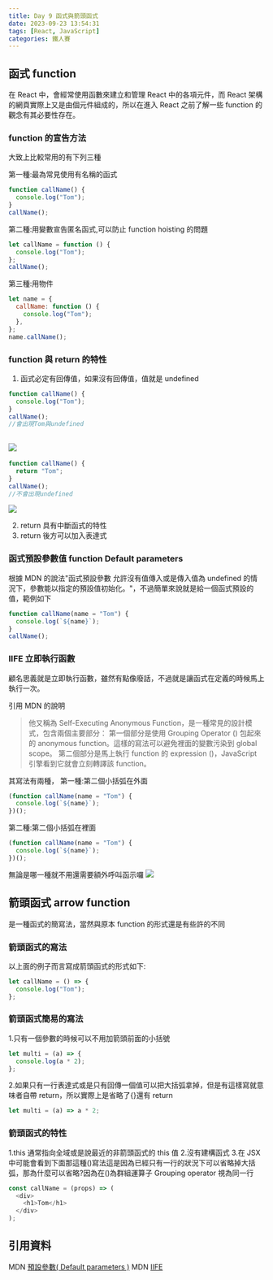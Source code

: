 ```yaml
---
title: Day 9 函式與箭頭函式
date: 2023-09-23 13:54:31
tags: [React, JavaScript]
categories: 鐵人賽
---
```


## 函式 function

在 React 中，會經常使用函數來建立和管理 React 中的各項元件，而 React 架構的網頁實際上又是由個元件組成的，所以在進入 React 之前了解一些 function 的觀念有其必要性存在。

<!-- more -->

### function 的宣告方法

大致上比較常用的有下列三種

第一種:最為常見使用有名稱的函式

```javascript
function callName() {
  console.log("Tom");
}
callName();
```

第二種:用變數宣告匿名函式,可以防止 function hoisting 的問題

```javascript
let callName = function () {
  console.log("Tom");
};
callName();
```

第三種:用物件

```javascript
let name = {
  callName: function () {
    console.log("Tom");
  },
};
name.callName();
```

### function 與 return 的特性

1. 函式必定有回傳值，如果沒有回傳值，值就是 undefined

```javascript
function callName() {
  console.log("Tom");
}
callName();
//會出現Tom與undefined
```

## ![](https://res.cloudinary.com/dvxnfdkhf/image/upload/v1703897455/ith2023-article-pic/day9-1_cn1xwf.png)

```javascript
function callName() {
  return "Tom";
}
callName();
//不會出現undefined
```

![](https://res.cloudinary.com/dvxnfdkhf/image/upload/v1703897455/ith2023-article-pic/day9-2_akmg38.png)

2. return 具有中斷函式的特性
3. return 後方可以加入表達式

### 函式預設參數值 function Default parameters

根據 MDN 的說法"函式預設參數 允許沒有值傳入或是傳入值為 undefined 的情況下，參數能以指定的預設值初始化。"，不過簡單來說就是給一個函式預設的值，範例如下

```javascript
function callName(name = "Tom") {
  console.log(`${name}`);
}
callName();
```

### IIFE 立即執行函數

顧名思義就是立即執行函數，雖然有點像廢話，不過就是讓函式在定義的時候馬上執行一次。

引用 MDN 的說明

> 他又稱為 Self-Executing Anonymous Function，是一種常見的設計模式，包含兩個主要部分：
> 第一個部分是使用 Grouping Operator () 包起來的 anonymous function。這樣的寫法可以避免裡面的變數污染到 global scope。
> 第二個部分是馬上執行 function 的 expression ()，JavaScript 引擎看到它就會立刻轉譯該 function。

其寫法有兩種，
第一種:第二個小括弧在外面

```javascript
(function callName(name = "Tom") {
  console.log(`${name}`);
})();
```

第二種:第二個小括弧在裡面

```javascript
(function callName(name = "Tom") {
  console.log(`${name}`);
})();
```

無論是哪一種就不用還需要額外呼叫函示囉
![](https://res.cloudinary.com/dvxnfdkhf/image/upload/v1703897455/ith2023-article-pic/day9-3_gl1jrm.png)

## 箭頭函式 arrow function

是一種函式的簡寫法，當然與原本 function 的形式還是有些許的不同

### 箭頭函式的寫法

以上面的例子而言寫成箭頭函式的形式如下:

```javascript
let callName = () => {
  console.log("Tom");
};
```

### 箭頭函式簡易的寫法

1.只有一個參數的時候可以不用加箭頭前面的小括號

```javascript
let multi = (a) => {
  console.log(a * 2);
};
```

2.如果只有一行表達式或是只有回傳一個值可以把大括弧拿掉，但是有這樣寫就意味者自帶 return，所以實際上是省略了{}還有 return

```javascript
let multi = (a) => a * 2;
```

### 箭頭函式的特性

1.this 通常指向全域或是說最近的非箭頭函式的 this 值 2.沒有建構函式 3.在 JSX 中可能會看到下面那這種()寫法這是因為已經只有一行的狀況下可以省略掉大括弧，那為什麼可以省略?因為在()為群組運算子 Grouping operator 視為同一行

```javascript
const callName = (props) => (
  <div>
    <h1>Tom</h1>
  </div>
);
```

## 引用資料

MDN [預設參數( Default parameters )](https://developer.mozilla.org/zh-TW/docs/Web/JavaScript/Reference/Functions/Default_parameters)
MDN [IIFE](https://developer.mozilla.org/zh-TW/docs/Glossary/IIFE)
